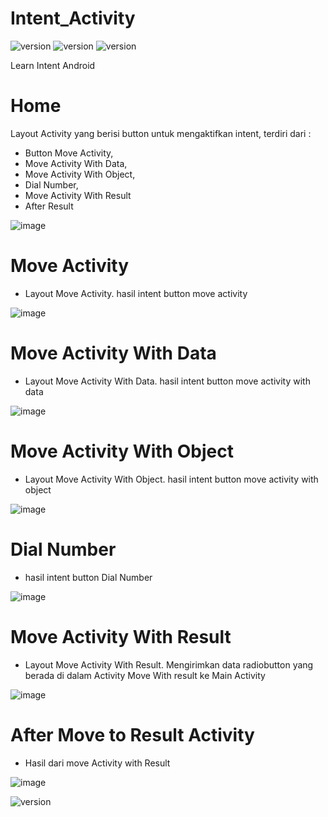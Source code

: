 # Intent_Activity
![version](https://img.shields.io/badge/By-Aryo%20Djati-9cf)
![version](https://img.shields.io/badge/Kelas-XI%20RPL%203-brightgreen)
![version](https://img.shields.io/badge/No-08-informational)

Learn Intent Android

# Home 
Layout Activity yang berisi button untuk mengaktifkan intent, terdiri dari :
* Button Move Activity, 
* Move Activity With Data, 
* Move Activity With Object, 
* Dial Number,
* Move Activity With Result
* After Result 

![image](https://github.com/Aryodjat1/Intent_Activity/blob/master/screenshoot/Activity%20Home.png)


# Move Activity
* Layout Move Activity. hasil intent button move activity

![image](https://github.com/Aryodjat1/Intent_Activity/blob/master/screenshoot/Activity%20Move.png)


# Move Activity With Data
* Layout Move Activity With Data. hasil intent button move activity with data

![image](https://github.com/Aryodjat1/Intent_Activity/blob/master/screenshoot/Activity%20Data.png)


# Move Activity With Object
* Layout Move Activity With Object. hasil intent button move activity with object

![image](https://github.com/Aryodjat1/Intent_Activity/blob/master/screenshoot/Activity%20Object.png)


# Dial Number
* hasil intent button Dial Number

![image](https://github.com/Aryodjat1/Intent_Activity/blob/master/screenshoot/Dial%20Phone.png)

# Move Activity With Result
* Layout Move Activity With Result. Mengirimkan data radiobutton yang berada di dalam Activity Move With result ke Main Activity

![image](https://github.com/Aryodjat1/Intent_Activity/blob/master/screenshoot/Activity%20Result.png)

# After Move to Result Activity
* Hasil dari move Activity with Result

![image](https://github.com/Aryodjat1/Intent_Activity/blob/master/screenshoot/Activity%20After%20Result.png)

![version](https://img.shields.io/badge/Thank%20You-brightgreen)

